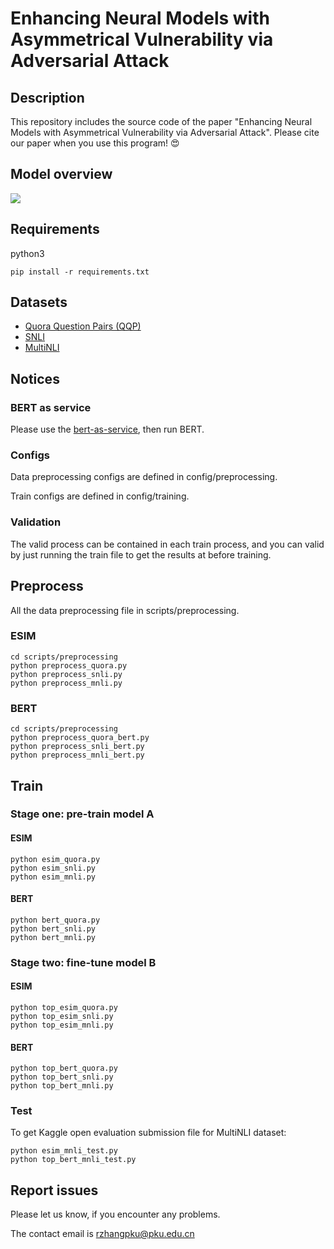 # Enhancing Neural Models with Asymmetrical Vulnerability via Adversarial Attack

## Description
This repository includes the source code of the paper "Enhancing Neural Models with Asymmetrical Vulnerability via Adversarial Attack". Please cite our paper when you use this program! 😍

## Model overview
![](https://i.loli.net/2019/11/21/gVDjRvxpUkZGIbq.png)

## Requirements
python3

```
pip install -r requirements.txt
```

## Datasets
* [Quora Question Pairs (QQP)](https://drive.google.com/file/d/0B0PlTAo--BnaQWlsZl9FZ3l1c28/view?usp=sharing)
* [SNLI](https://nlp.stanford.edu/projects/snli/)
* [MultiNLI](https://www.nyu.edu/projects/bowman/multinli/)

## Notices
### BERT as service

Please use the [bert-as-service](https://github.com/hanxiao/bert-as-service), then run BERT.

### Configs
Data preprocessing configs are defined in config/preprocessing.

Train configs are defined in config/training.

### Validation
The valid process can be contained in each train process, and you can valid by
just running the train file to get the results at before training.

## Preprocess
All the data preprocessing file in scripts/preprocessing.

### ESIM

```
cd scripts/preprocessing
python preprocess_quora.py
python preprocess_snli.py
python preprocess_mnli.py
```
### BERT

```
cd scripts/preprocessing
python preprocess_quora_bert.py
python preprocess_snli_bert.py
python preprocess_mnli_bert.py
```
## Train
### Stage one: pre-train model A
#### ESIM

```
python esim_quora.py
python esim_snli.py
python esim_mnli.py
```

#### BERT

```
python bert_quora.py
python bert_snli.py
python bert_mnli.py
```

### Stage two: fine-tune model B
#### ESIM

```
python top_esim_quora.py
python top_esim_snli.py
python top_esim_mnli.py
```

#### BERT

```
python top_bert_quora.py
python top_bert_snli.py
python top_bert_mnli.py
```

### Test
To get Kaggle open evaluation submission file for MultiNLI dataset:

```
python esim_mnli_test.py
python top_bert_mnli_test.py
```

## Report issues
Please let us know, if you encounter any problems.

The contact email is rzhangpku@pku.edu.cn


